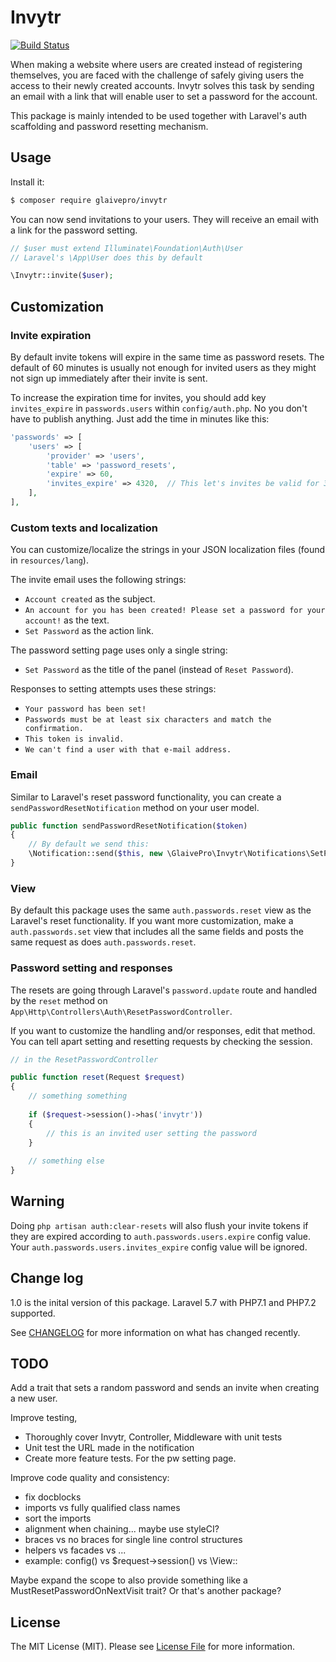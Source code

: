 # Invytr

[![Build Status](https://travis-ci.org/GlaivePro/Invytr.svg?branch=master)](https://travis-ci.org/GlaivePro/Invytr)

When making a website where users are created instead of registering themselves, you are faced with the challenge of safely giving users the access to their newly created accounts. Invytr solves this task by sending an email with a link that will enable user to set a password for the account.

This package is mainly intended to be used together with Laravel's auth scaffolding and password resetting mechanism.

## Usage

Install it:

```bash
$ composer require glaivepro/invytr
```

You can now send invitations to your users. They will receive an email with a link for the password setting.

```php
// $user must extend Illuminate\Foundation\Auth\User
// Laravel's \App\User does this by default

\Invytr::invite($user);
```

## Customization

### Invite expiration

By default invite tokens will expire in the same time as password resets. The default of 60 minutes is usually not enough for invited users as they might not sign up immediately after their invite is sent.

To increase the expiration time for invites, you should add key `invites_expire` in `passwords.users` within `config/auth.php`. No you don't have to publish anything. Just add the time in minutes like this:

```php
'passwords' => [
	'users' => [
		'provider' => 'users',
		'table' => 'password_resets',
		'expire' => 60,
		'invites_expire' => 4320,  // This let's invites be valid for 3 days
	],
],
```

### Custom texts and localization

You can customize/localize the strings in your JSON localization files (found in `resources/lang`).

The invite email uses the following strings:

- `Account created` as the subject.
- `An account for you has been created! Please set a password for your account!` as the text.
- `Set Password` as the action link.

The password setting page uses only a single string:

- `Set Password` as the title of the panel (instead of `Reset Password`).

Responses to setting attempts uses these strings:

- `Your password has been set!`
- `Passwords must be at least six characters and match the confirmation.`
- `This token is invalid.`
- `We can't find a user with that e-mail address.`

### Email

Similar to Laravel's reset password functionality, you can create a `sendPasswordResetNotification` method on your user model.
```php
public function sendPasswordResetNotification($token)
{
	// By default we send this:
	\Notification::send($this, new \GlaivePro\Invytr\Notifications\SetPassword($token));
}
```

### View

By default this package uses the same `auth.passwords.reset` view as the Laravel's reset functionality. If you want more customization, make a `auth.passwords.set` view that includes all the same fields and posts the same request as does `auth.passwords.reset`.

### Password setting and responses

The resets are going through Laravel's `password.update` route and handled by the `reset` method on `App\Http\Controllers\Auth\ResetPasswordController`.

If you want to customize the handling and/or responses, edit that method. You can tell apart setting and resetting requests by checking the session.

```php
// in the ResetPasswordController

public function reset(Request $request)
{
	// something something
	
	if ($request->session()->has('invytr'))
	{
		// this is an invited user setting the password
	}
	
	// something else
}
```

## Warning

Doing `php artisan auth:clear-resets` will also flush your invite tokens if they are expired according to `auth.passwords.users.expire` config value. Your `auth.passwords.users.invites_expire` config value will be ignored.

## Change log

1.0 is the inital version of this package. Laravel 5.7 with PHP7.1 and PHP7.2 supported.

See [CHANGELOG](CHANGELOG.md) for more information on what has changed recently.

## TODO

Add a trait that sets a random password and sends an invite when creating a new user.

Improve testing,
- Thoroughly cover Invytr, Controller, Middleware with unit tests
- Unit test the URL made in the notification
- Create more feature tests. For the pw setting page.

Improve code quality and consistency:
- fix docblocks
- imports vs fully qualified class names
- sort the imports
- alignment when chaining... maybe use styleCI?
- braces vs no braces for single line control structures
- helpers vs facades vs ...
- example: config() vs $request->session() vs \View::

Maybe expand the scope to also provide something like a MustResetPasswordOnNextVisit trait? Or that's another package?

## License

The MIT License (MIT). Please see [License File](LICENSE.md) for more information.

